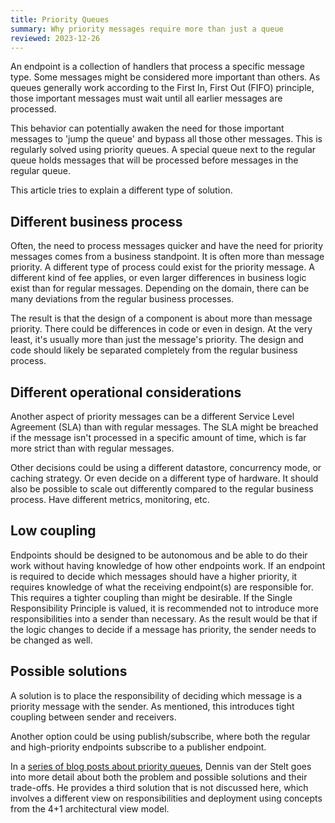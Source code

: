 ```yaml
---
title: Priority Queues
summary: Why priority messages require more than just a queue
reviewed: 2023-12-26
---
```


An endpoint is a collection of handlers that process a specific message type. Some messages might be considered more important than others. As queues generally work according to the First In, First Out (FIFO) principle, those important messages must wait until all earlier messages are processed.

This behavior can potentially awaken the need for those important messages to 'jump the queue' and bypass all those other messages. This is regularly solved using priority queues. A special queue next to the regular queue holds messages that will be processed before messages in the regular queue.

This article tries to explain a different type of solution.

## Different business process

Often, the need to process messages quicker and have the need for priority messages comes from a business standpoint. It is often more than message priority. A different type of process could exist for the priority message. A different kind of fee applies, or even larger differences in business logic exist than for regular messages. Depending on the domain, there can be many deviations from the regular business processes.

The result is that the design of a component is about more than message priority. There could be differences in code or even in design. At the very least, it's usually more than just the message's priority. The design and code should likely be separated completely from the regular business process.

## Different operational considerations

Another aspect of priority messages can be a different Service Level Agreement (SLA) than with regular messages. The SLA might be breached if the message isn't processed in a specific amount of time, which is far more strict than with regular messages.

Other decisions could be using a different datastore, concurrency mode, or caching strategy. Or even decide on a different type of hardware. It should also be possible to scale out differently compared to the regular business process. Have different metrics, monitoring, etc.

## Low coupling

Endpoints should be designed to be autonomous and be able to do their work without having knowledge of how other endpoints work. If an endpoint is required to decide which messages should have a higher priority, it requires knowledge of what the receiving endpoint(s) are responsible for. This requires a tighter coupling than might be desirable. If the Single Responsibility Principle is valued, it is recommended not to introduce more responsibilities into a sender than necessary. As the result would be that if the logic changes to decide if a message has priority, the sender needs to be changed as well.

## Possible solutions

A solution is to place the responsibility of deciding which message is a priority message with the sender. As mentioned, this introduces tight coupling between sender and receivers.

Another option could be using publish/subscribe, where both the regular and high-priority endpoints subscribe to a publisher endpoint.

In a [series of blog posts about priority queues](https://bloggingabout.net/2020/07/16/priority-queues-why-you-dont-need-them/), Dennis van der Stelt goes into more detail about both the problem and possible solutions and their trade-offs. He provides a third solution that is not discussed here, which involves a different view on responsibilities and deployment using concepts from the 4+1 architectural view model.
